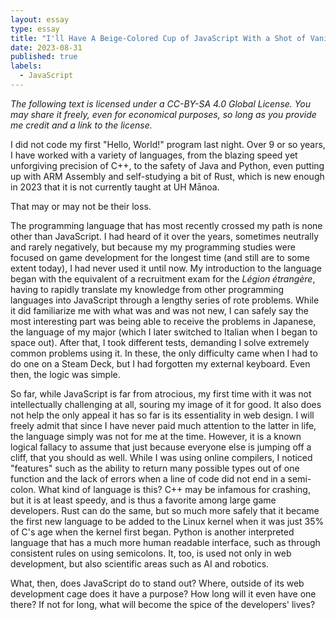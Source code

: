```yaml
---
layout: essay
type: essay
title: "I'll Have A Beige-Colored Cup of JavaScript With a Shot of Vanilla and a Side of Plain White Toast"
date: 2023-08-31
published: true
labels:
  - JavaScript
---
```

*The following text is licensed under a CC-BY-SA 4.0 Global License. You may share it freely, even for economical purposes, so long as you provide me credit and a link to the license.*

I did not code my first "Hello, World!" program last night. Over 9 or so years, I have worked with a variety of languages, from the blazing speed yet unforgiving precision of C++, to the safety of Java and Python, even putting up with ARM Assembly and self-studying a bit of Rust, which is new enough in 2023 that it is not currently taught at UH Mānoa.

That may or may not be their loss.

The programming language that has most recently crossed my path is none other than JavaScript. I had heard of it over the years, sometimes neutrally and rarely negatively, but because my my programming studies were focused on game development for the longest time (and still are to some extent today), I had never used it until now. My introduction to the language began with the equivalent of a recruitment exam for the *Légion étrangère*, having to rapidly translate my knowledge from other programming languages into JavaScript through a lengthy series of rote problems. While it did familiarize me with what was and was not new, I can safely say the most interesting part was being able to receive the problems in Japanese, the language of my major (which I later switched to Italian when I began to space out). After that, I took different tests, demanding I solve extremely common problems using it. In these, the only difficulty came when I had to do one on a Steam Deck, but I had forgotten my external keyboard. Even then, the logic was simple.

So far, while JavaScript is far from atrocious, my first time with it was not intellectually challenging at all, souring my image of it for good. It also does not help the only appeal it has so far is its essentiality in web design. I will freely admit that since I have never paid much attention to the latter in life, the language simply was not for me at the time. However, it is a known logical fallacy to assume that just because everyone else is jumping off a cliff, that you should as well. While I was using online compilers, I noticed "features" such as the ability to return many possible types out of one function and the lack of errors when a line of code did not end in a semi-colon. What kind of language is this? C++ may be infamous for crashing, but it is at least speedy, and is thus a favorite among large game developers. Rust can do the same, but so much more safely that it became the first new language to be added to the Linux kernel when it was just 35% of C's age when the kernel first began. Python is another interpreted language that has a much more human readable interface, such as through consistent rules on using semicolons. It, too, is used not only in web development, but also scientific areas such as AI and robotics.

What, then, does JavaScript do to stand out? Where, outside of its web development cage does it have a purpose? How long will it even have one there? If not for long, what will become the spice of the developers' lives?
